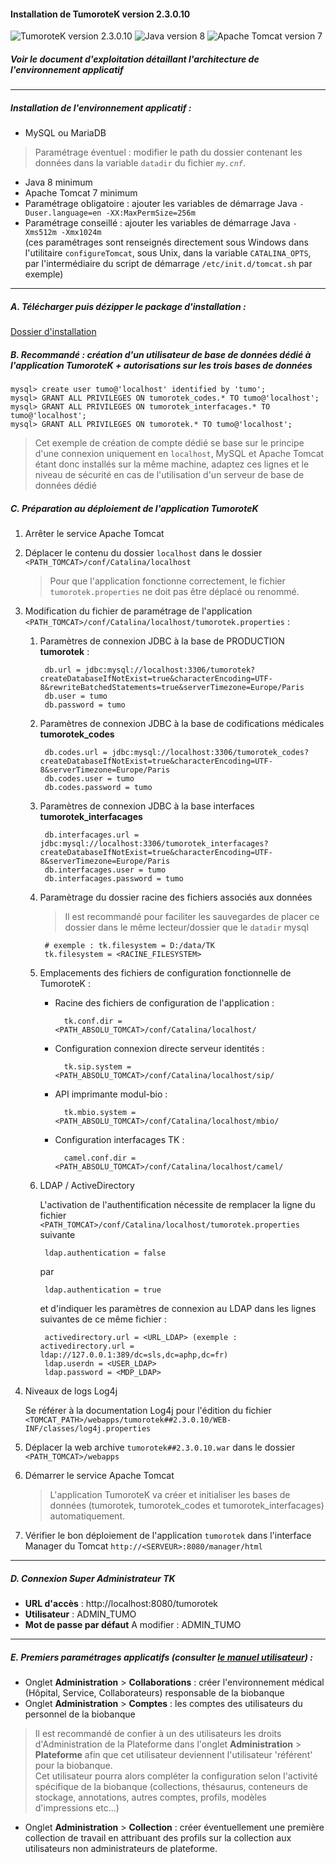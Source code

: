 #### Installation de TumoroteK version 2.3.0.10
![TumoroteK version 2.3.0.10](https://img.shields.io/badge/TumoroteK-2.3.0.10-brightgreen.svg "TumoroteK version 2.3.0.10")
![Java version 8](https://img.shields.io/badge/Java->=_8-blue.svg "Java version 8")
![Apache Tomcat version 7](https://img.shields.io/badge/Apache_Tomcat->=_7-yellow.svg "Apache Tomcat version 7")

##### Voir le document d'exploitation détaillant l'architecture de l'environnement applicatif

***

##### Installation de l'environnement applicatif :
- MySQL ou MariaDB  
> Paramétrage éventuel : modifier le path du dossier contenant les données dans la variable `datadir` du fichier *`my.cnf`*.

- Java 8 minimum
- Apache Tomcat 7 minimum
- Paramétrage obligatoire : ajouter les variables de démarrage Java `-Duser.language=en -XX:MaxPermSize=256m`  
- Paramétrage conseillé : ajouter les variables de démarrage Java `-Xms512m -Xmx1024m`  
(ces paramétrages sont renseignés directement sous Windows dans l'utilitaire `configureTomcat`, 
sous Unix, dans la variable `CATALINA_OPTS`, par l'intermédiaire du script de démarrage `/etc/init.d/tomcat.sh` par exemple)

***

##### A. Télécharger puis dézipper le package d'installation :
[Dossier d'installation](https://github.com/TumoroteK/TumoroteK/releases/download/v2.3.0.10/tumorotek-install-2.3.0.10.zip)


##### B. Recommandé : création d'un utilisateur de base de données dédié à l'application TumoroteK + autorisations sur les trois bases de données
    
    mysql> create user tumo@'localhost' identified by 'tumo';
    mysql> GRANT ALL PRIVILEGES ON tumorotek_codes.* TO tumo@'localhost';
    mysql> GRANT ALL PRIVILEGES ON tumorotek_interfacages.* TO tumo@'localhost';
    mysql> GRANT ALL PRIVILEGES ON tumorotek.* TO tumo@'localhost';
    
> Cet exemple de création de compte dédié se base sur le principe d'une connexion uniquement en `localhost`, 
MySQL et Apache Tomcat étant donc installés sur la même machine, 
adaptez ces lignes et le niveau de sécurité en cas de l'utilisation d'un serveur de base de données dédié

##### C. Préparation au déploiement de l'application TumoroteK
1. Arrêter le service Apache Tomcat  
2. Déplacer le contenu du dossier `localhost` dans le dossier `<PATH_TOMCAT>/conf/Catalina/localhost`
    > <span class="fas fa-exclamation-triangle" aria-hidden="true"></span> Pour que l'application fonctionne correctement, le fichier `tumorotek.properties` ne doit pas être déplacé ou renommé. 
3. Modification du fichier de paramétrage de l'application `<PATH_TOMCAT>/conf/Catalina/localhost/tumorotek.properties` :

    1. Paramètres de connexion JDBC à la base de PRODUCTION **tumorotek** :
    
            db.url = jdbc:mysql://localhost:3306/tumorotek?createDatabaseIfNotExist=true&characterEncoding=UTF-8&rewriteBatchedStatements=true&serverTimezone=Europe/Paris
            db.user = tumo
            db.password = tumo
    
    2. Paramètres de connexion JDBC à la base de codifications médicales **tumorotek_codes**
        
            db.codes.url = jdbc:mysql://localhost:3306/tumorotek_codes?createDatabaseIfNotExist=true&characterEncoding=UTF-8&serverTimezone=Europe/Paris
            db.codes.user = tumo
            db.codes.password = tumo
            
    3. Paramètres de connexion JDBC à la base interfaces **tumorotek_interfacages**
            
            db.interfacages.url = jdbc:mysql://localhost:3306/tumorotek_interfacages?createDatabaseIfNotExist=true&characterEncoding=UTF-8&serverTimezone=Europe/Paris
            db.interfacages.user = tumo
            db.interfacages.password = tumo
            
    4. Paramètrage du dossier racine des fichiers associés aux données  
        > Il est recommandé pour faciliter les sauvegardes de placer ce dossier dans le même 
        lecteur/dossier que le `datadir` mysql
    
            # exemple : tk.filesystem = D:/data/TK
            tk.filesystem = <RACINE_FILESYSTEM>
    
    5. Emplacements des fichiers de configuration fonctionnelle de TumoroteK :
    
        - Racine des fichiers de configuration de l'application : 
        
                tk.conf.dir = <PATH_ABSOLU_TOMCAT>/conf/Catalina/localhost/
        
        - Configuration connexion directe serveur identités : 
            
                tk.sip.system = <PATH_ABSOLU_TOMCAT>/conf/Catalina/localhost/sip/
        
        - API imprimante modul-bio :
            
                tk.mbio.system = <PATH_ABSOLU_TOMCAT>/conf/Catalina/localhost/mbio/
             
        - Configuration interfacages TK :  
        
                camel.conf.dir = <PATH_ABSOLU_TOMCAT>/conf/Catalina/localhost/camel/
    
    6. LDAP / ActiveDirectory
        
        L'activation de l'authentification nécessite de remplacer la ligne du fichier `<PATH_TOMCAT>/conf/Catalina/localhost/tumorotek.properties` suivante
        
            ldap.authentication = false
        
         par
        
            ldap.authentication = true
        
        et d'indiquer les paramètres de connexion au LDAP dans les lignes suivantes de ce même fichier :
            
            activedirectory.url = <URL_LDAP> (exemple : activedirectory.url = ldap://127.0.0.1:389/dc=sls,dc=aphp,dc=fr)
            ldap.userdn = <USER_LDAP>
            ldap.password = <MDP_LDAP>
        
4. Niveaux de logs Log4j
    
    Se référer à la documentation Log4j pour l'édition du fichier `<TOMCAT_PATH>/webapps/tumorotek##2.3.0.10/WEB-INF/classes/log4j.properties`

5. Déplacer la web archive `tumorotek##2.3.0.10.war` dans le dossier `<PATH_TOMCAT>/webapps`  
6. Démarrer le service Apache Tomcat
    > L'application TumoroteK va créer et initialiser les bases de données (tumorotek, tumorotek_codes et tumorotek_interfacages) automatiquement.
    
7. Vérifier le bon déploiement de l'application `tumorotek` dans l'interface Manager du Tomcat `http://<SERVEUR>:8080/manager/html`

***

##### D. Connexion Super Administrateur TK
- **URL d'accès** : http://localhost:8080/tumorotek  
- **Utilisateur** : ADMIN_TUMO  
- **Mot de passe par défaut** <span class="fas fa-exclamation-triangle" aria-hidden="true"></span> A modifier : ADMIN_TUMO

***

##### E. Premiers paramétrages applicatifs (consulter [le manuel utilisateur](TumoroteK-Manuel.pdf)) :
- Onglet **Administration** > **Collaborations** : créer l'environnement médical (Hôpital, Service, Collaborateurs) responsable de la biobanque
- Onglet **Administration** > **Comptes** : les comptes des utilisateurs du personnel de la biobanque  
> Il est recommandé de confier à un des utilisateurs les droits d'Administration de la Plateforme dans l'onglet **Administration** > **Plateforme** afin que cet 
utilisateur deviennent l'utilisateur 'référent' pour la biobanque.  
Cet utilisateur pourra alors compléter la configuration selon l'activité spécifique de la biobanque 
(collections, thésaurus, conteneurs de stockage, annotations, autres comptes, profils, modèles d'impressions etc...) 

- Onglet **Administration** > **Collection** : créer éventuellement une première collection de travail en attribuant des profils sur la collection aux utilisateurs non administrateurs de plateforme.